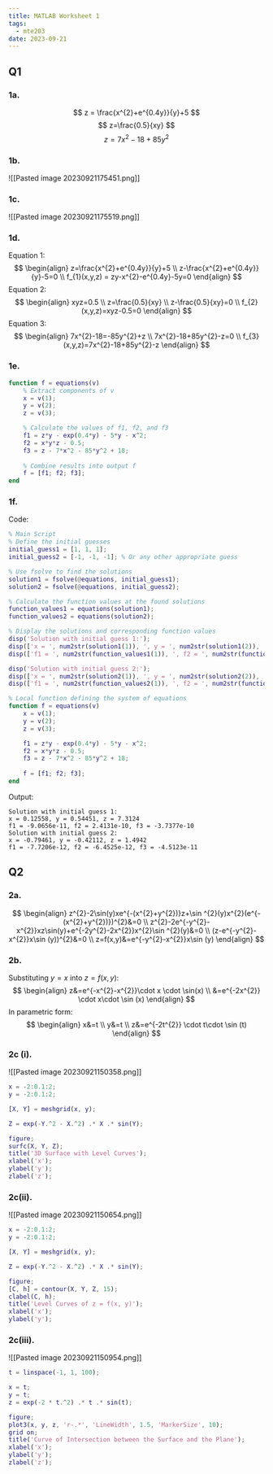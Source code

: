 ```yaml
---
title: MATLAB Worksheet 1
tags:
  - mte203
date: 2023-09-21
---
```

## Q1
### 1a.
$$
z = \frac{x^{2}+e^{0.4y}}{y}+5
$$
$$
z=\frac{0.5}{xy}
$$
$$
z=7x^{2}-18+85y^{2}
$$
### 1b.
![[Pasted image 20230921175451.png]]

### 1c.
![[Pasted image 20230921175519.png]]

### 1d.
Equation 1:
$$
\begin{align}
z=\frac{x^{2}+e^{0.4y}}{y}+5 \\
z-\frac{x^{2}+e^{0.4y}}{y}-5=0 \\
f_{1}(x,y,z) = zy-x^{2}-e^{0.4y}-5y=0
\end{align}
$$
Equation 2:
$$
\begin{align}
xyz=0.5 \\
z=\frac{0.5}{xy} \\
z-\frac{0.5}{xy}=0 \\
f_{2}(x,y,z)=xyz-0.5=0
\end{align}
$$
Equation 3:
$$
\begin{align}
7x^{2}-18=-85y^{2}+z \\
7x^{2}-18+85y^{2}-z=0 \\
f_{3}(x,y,z)=7x^{2}-18+85y^{2}-z
\end{align}
$$
### 1e.
```matlab
function f = equations(v)
    % Extract components of v
    x = v(1);
    y = v(2);
    z = v(3);

    % Calculate the values of f1, f2, and f3
    f1 = z*y - exp(0.4*y) - 5*y - x^2;
    f2 = x*y*z - 0.5;
    f3 = z - 7*x^2 - 85*y^2 + 18;
    
    % Combine results into output f
    f = [f1; f2; f3];
end
```

### 1f.
Code:
```matlab
% Main Script
% Define the initial guesses
initial_guess1 = [1, 1, 1];
initial_guess2 = [-1, -1, -1]; % Or any other appropriate guess

% Use fsolve to find the solutions
solution1 = fsolve(@equations, initial_guess1);
solution2 = fsolve(@equations, initial_guess2);

% Calculate the function values at the found solutions
function_values1 = equations(solution1);
function_values2 = equations(solution2);

% Display the solutions and corresponding function values
disp('Solution with initial guess 1:');
disp(['x = ', num2str(solution1(1)), ', y = ', num2str(solution1(2)), ', z = ', num2str(solution1(3))]);
disp(['f1 = ', num2str(function_values1(1)), ', f2 = ', num2str(function_values1(2)), ', f3 = ', num2str(function_values1(3))]);

disp('Solution with initial guess 2:');
disp(['x = ', num2str(solution2(1)), ', y = ', num2str(solution2(2)), ', z = ', num2str(solution2(3))]);
disp(['f1 = ', num2str(function_values2(1)), ', f2 = ', num2str(function_values2(2)), ', f3 = ', num2str(function_values2(3))]);

% Local function defining the system of equations
function f = equations(v)
    x = v(1);
    y = v(2);
    z = v(3);

    f1 = z*y - exp(0.4*y) - 5*y - x^2;
    f2 = x*y*z - 0.5;
    f3 = z - 7*x^2 - 85*y^2 + 18;
    
    f = [f1; f2; f3];
end

```

Output:
```
Solution with initial guess 1:
x = 0.12558, y = 0.54451, z = 7.3124
f1 = -9.0656e-11, f2 = 2.4131e-10, f3 = -3.7377e-10
Solution with initial guess 2:
x = -0.79461, y = -0.42112, z = 1.4942
f1 = -7.7206e-12, f2 = -6.4525e-12, f3 = -4.5123e-11
```

## Q2
### 2a.
$$
\begin{align}
z^{2}-2\sin(y)xe^{-(x^{2}+y^{2})}z+\sin ^{2}(y)x^{2}(e^{-(x^{2}+y^{2})})^{2}&=0 \\
z^{2}-2e^{-y^{2}-x^{2}}xz\sin(y)+e^{-2y^{2}-2x^{2}}x^{2}\sin ^{2}(y)&=0 \\
(z-e^{-y^{2}-x^{2}}x\sin (y))^{2}&=0 \\
z=f(x,y)&=e^{-y^{2}-x^{2}}x\sin (y)
\end{align}
$$
### 2b.
Substituting $y=x$ into $z=f(x,y)$:
$$
\begin{align}
z&=e^{-x^{2}-x^{2}}\cdot x \cdot \sin(x) \\
&=e^{-2x^{2}} \cdot x\cdot \sin (x)
\end{align}
$$
In parametric form:
$$
\begin{align}
x&=t \\
y&=t \\
z&=e^{-2t^{2}} \cdot t\cdot \sin (t)
\end{align}
$$
### 2c (i).
![[Pasted image 20230921150358.png]]
```matlab
x = -2:0.1:2;
y = -2:0.1:2;

[X, Y] = meshgrid(x, y);

Z = exp(-Y.^2 - X.^2) .* X .* sin(Y);

figure;
surfc(X, Y, Z);
title('3D Surface with Level Curves');
xlabel('x');
ylabel('y');
zlabel('z');
```

### 2c(ii).
![[Pasted image 20230921150654.png]]
```matlab
x = -2:0.1:2;
y = -2:0.1:2;

[X, Y] = meshgrid(x, y);

Z = exp(-Y.^2 - X.^2) .* X .* sin(Y);

figure;
[C, h] = contour(X, Y, Z, 15);
clabel(C, h);
title('Level Curves of z = f(x, y)');
xlabel('x');
ylabel('y');
```
### 2c(iii).
![[Pasted image 20230921150954.png]]
```matlab
t = linspace(-1, 1, 100);

x = t;
y = t;
z = exp(-2 * t.^2) .* t .* sin(t);

figure;
plot3(x, y, z, 'r-.*', 'LineWidth', 1.5, 'MarkerSize', 10);
grid on;
title('Curve of Intersection between the Surface and the Plane');
xlabel('x');
ylabel('y');
zlabel('z');
```